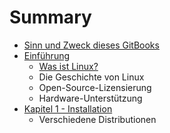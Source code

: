 # Summary

* [Sinn und Zweck dieses GitBooks](README.md)
* [Einführung](chapter1.md)
  * [Was ist Linux?](chapter1/was-ist-linux.md)
  * Die Geschichte von Linux
  * Open-Source-Lizensierung
  * Hardware-Unterstützung
* [Kapitel 1 - Installation](kapitel-1-installation.md)
  * Verschiedene Distributionen

